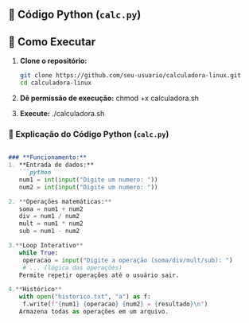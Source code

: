 ## 🤖 Código Python (`calc.py`)

## 🚀 Como Executar

1. **Clone o repositório:**
   ```bash
   git clone https://github.com/seu-usuario/calculadora-linux.git
   cd calculadora-linux

2. **Dê permissão de execução:**
chmod +x calculadora.sh

3. **Execute:**
 ./calculadora.sh

### **📌 Explicação do Código Python (`calc.py`)**  
```markdown

### **Funcionamento:**
1. **Entrada de dados:**  
   ```python
   num1 = int(input("Digite um numero: "))
   num2 = int(input("Digite um numero: "))

2. **Operações matemáticas:**
   soma = num1 + num2
   div = num1 / num2 
   mult = num1 * num2
   sub = num1 - num2

3.**Loop Interativo**
   while True:
    operacao = input("Digite a operação (soma/div/mult/sub): ")
    # ... (lógica das operações)
   Permite repetir operações até o usuário sair.

4.**Histórico**
   with open("historico.txt", "a") as f:
    f.write(f"{num1} {operacao} {num2} = {resultado}\n")
   Armazena todas as operações em um arquivo.




